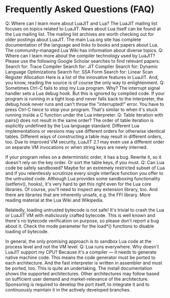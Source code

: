 # Frequently Asked Questions (FAQ)

Q: Where can I learn more about LuaJIT and Lua?
The LuaJIT mailing list focuses on topics related to LuaJIT.
News about Lua itself can be found at the Lua mailing list. The mailing list archives are worth checking out for older postings about LuaJIT.
The main Lua.org site has complete documentation of the language and links to books and papers about Lua.
The community-managed Lua Wiki has information about diverse topics.
Q: Where can I learn more about the compiler technology used by LuaJIT?
Please use the following Google Scholar searches to find relevant papers:
Search for: Trace Compiler
Search for: JIT Compiler
Search for: Dynamic Language Optimizations
Search for: SSA Form
Search for: Linear Scan Register Allocation
Here is a list of the innovative features in LuaJIT.
And, you know, reading the source is of course the only way to enlightenment.
Q: Sometimes Ctrl-C fails to stop my Lua program. Why?
The interrupt signal handler sets a Lua debug hook. But this is ignored by compiled code. If your program is running in a tight loop and never falls back to the interpreter, the debug hook never runs and can't throw the "interrupted!" error.
You have to press Ctrl-C twice to stop your program. That's similar to when it's stuck running inside a C function under the Lua interpreter.
Q: Table iteration with pairs() does not result in the same order?
The order of table iteration is explicitly undefined by the Lua language standard.
Different Lua implementations or versions may use different orders for otherwise identical tables. Different ways of constructing a table may result in different orders, too.
Due to improved VM security, LuaJIT 2.1 may even use a different order on separate VM invocations or when string keys are newly interned.

If your program relies on a deterministic order, it has a bug. Rewrite it, so it doesn't rely on the key order. Or sort the table keys, if you must.
Q: Can Lua code be safely sandboxed?
Maybe for an extremely restricted subset of Lua and if you relentlessly scrutinize every single interface function you offer to the untrusted code.
Although Lua provides some sandboxing functionality (setfenv(), hooks), it's very hard to get this right even for the Lua core libraries. Of course, you'll need to inspect any extension library, too. And there are libraries that are inherently unsafe, e.g. the FFI library.
More reading material at the Lua Wiki and Wikipedia.

Relatedly, loading untrusted bytecode is not safe!
It's trivial to crash the Lua or LuaJIT VM with maliciously crafted bytecode. This is well known and there's no bytecode verification on purpose, so please don't report a bug about it. Check the mode parameter for the load*() functions to disable loading of bytecode.

In general, the only promising approach is to sandbox Lua code at the process level and not the VM level.
Q: Lua runs everywhere. Why doesn't LuaJIT support my CPU?
Because it's a compiler — it needs to generate native machine code. This means the code generator must be ported to each architecture. And the fast interpreter is written in assembler and must be ported, too. This is quite an undertaking.
The install documentation shows the supported architectures.
Other architectures may follow based on sufficient user demand and market-relevance of the architecture. Sponsoring is required to develop the port itself, to integrate it and to continuously maintain it in the actively developed branches.